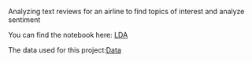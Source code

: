 Analyzing text reviews for an airline to find topics of interest and analyze sentiment

You can find the notebook here: [LDA](https://github.com/ankit141193/Latent-Dirichlet-Allocation-using-Spark/blob/master/Sentiment%20Analysis%20using%20LDA.ipynb)

The data used for this project:[Data](https://github.com/ankit141193/Latent-Dirichlet-Allocation-using-Spark/blob/master/Reviews.csv)